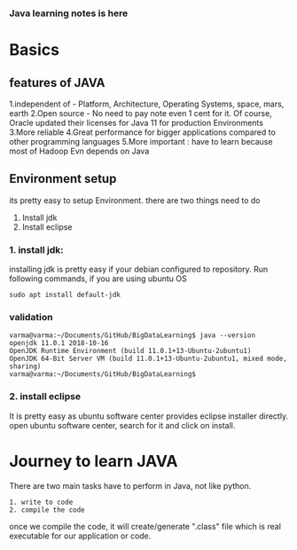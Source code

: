 ### Java learning notes is here

# Basics

## features of JAVA

1.independent of - Platform, Architecture, Operating Systems, space, mars, earth
2.Open source - No need to pay note even 1 cent for it. Of course, Oracle updated their licenses for Java 11 for production Environments
3.More reliable
4.Great performance for bigger applications compared to other programming languages
5.More important : have to learn because most of Hadoop Evn depends on Java

## Environment setup

its pretty easy to setup Environment. there are two things need to do

1. Install jdk
2. Install eclipse

### 1. install jdk:

installing jdk is pretty easy if your debian configured to repository. Run following commands, if you are using ubuntu OS

	sudo apt install default-jdk

### validation

	varma@varma:~/Documents/GitHub/BigDataLearning$ java --version
	openjdk 11.0.1 2018-10-16
	OpenJDK Runtime Environment (build 11.0.1+13-Ubuntu-2ubuntu1)
	OpenJDK 64-Bit Server VM (build 11.0.1+13-Ubuntu-2ubuntu1, mixed mode, sharing)
	varma@varma:~/Documents/GitHub/BigDataLearning$ 

### 2. install eclipse

It is pretty easy as ubuntu software center provides eclipse installer directly. open ubuntu software center, search for it and click on install. 

# Journey to learn JAVA

There are two main tasks have to perform in Java, not like python.

	1. write to code
	2. compile the code

once we compile the code, it will create/generate "<fileName>.class" file which is real executable for our application or code.

 

